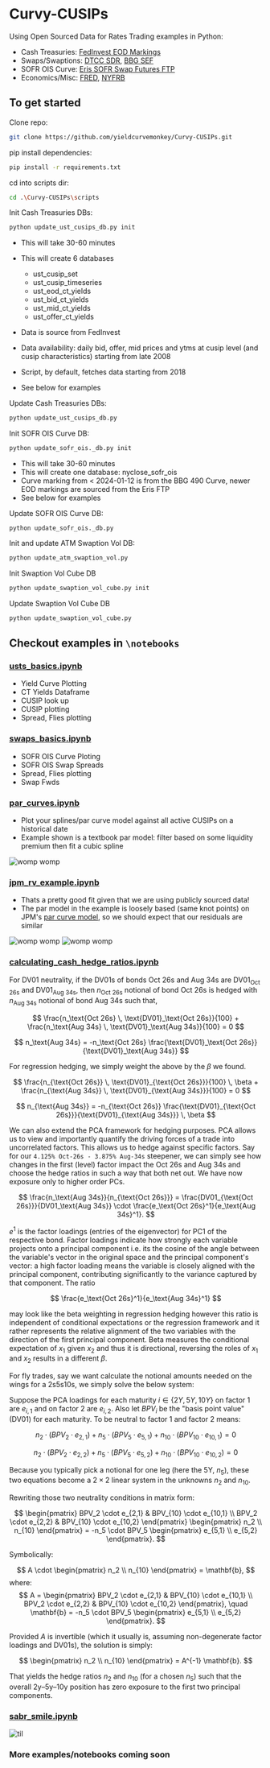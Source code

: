 # Curvy-CUSIPs

Using Open Sourced Data for Rates Trading examples in Python:

- Cash Treasuries: [FedInvest EOD Markings](https://www.treasurydirect.gov/GA-FI/FedInvest/selectSecurityPriceDate)
- Swaps/Swaptions: [DTCC SDR](https://pddata.dtcc.com/ppd/cftcdashboard), [BBG SEF](https://data.bloombergsef.com/)
- SOFR OIS Curve: [Eris SOFR Swap Futures FTP](https://files.erisfutures.com/ftp/)
- Economics/Misc: [FRED](https://fred.stlouisfed.org/), [NYFRB](https://markets.newyorkfed.org/static/docs/markets-api.html)

## To get started

Clone repo:

```bash
git clone https://github.com/yieldcurvemonkey/Curvy-CUSIPs.git
```

pip install dependencies: 

```bash
pip install -r requirements.txt
```

cd into scripts dir:

```bash
cd .\Curvy-CUSIPs\scripts
```

Init Cash Treasuries DBs: 

```py
python update_ust_cusips_db.py init
```

- This will take 30-60 minutes
- This will create 6 databases
    - ust_cusip_set
    - ust_cusip_timeseries
    - ust_eod_ct_yields
    - ust_bid_ct_yields
    - ust_mid_ct_yields
    - ust_offer_ct_yields

- Data is source from FedInvest
- Data availability: daily bid, offer, mid prices and ytms at cusip level (and cusip characteristics) starting from late 2008
- Script, by default, fetches data starting from 2018
- See below for examples

Update Cash Treasuries DBs:

```py
python update_ust_cusips_db.py
```

Init SOFR OIS Curve DB:

```py
python update_sofr_ois._db.py init
```

- This will take 30-60 minutes
- This will create one database: nyclose_sofr_ois
- Curve marking from < 2024-01-12 is from the BBG 490 Curve, newer EOD markings are sourced from the Eris FTP
- See below for examples

Update SOFR OIS Curve DB:
```
python update_sofr_ois._db.py
```

Init and update ATM Swaption Vol DB:

```py
python update_atm_swaption_vol.py
```

Init Swaption Vol Cube DB

```py
python update_swaption_vol_cube.py init
```

Update Swaption Vol Cube DB

```py
python update_swaption_vol_cube.py
```

## Checkout examples in `\notebooks`

### [usts_basics.ipynb](https://github.com/yieldcurvemonkey/Curvy-CUSIPs/blob/main/notebooks/usts_basics.ipynb)

- Yield Curve Plotting
- CT Yields Dataframe
- CUSIP look up
- CUSIP plotting
- Spread, Flies plotting

### [swaps_basics.ipynb](https://github.com/yieldcurvemonkey/Curvy-CUSIPs/blob/main/notebooks/swaps_basics.ipynb)

- SOFR OIS Curve Ploting
- SOFR OIS Swap Spreads
- Spread, Flies plotting
- Swap Fwds

### [par_curves.ipynb](https://github.com/yieldcurvemonkey/Curvy-CUSIPs/blob/main/notebooks/par_curves.ipynb)

- Plot your splines/par curve model against all active CUSIPs on a historical date
- Example shown is a textbook par model: filter based on some liquidity premium then fit a cubic spline

![womp womp](./dump/Screenshot%202024-12-05%20221335.png)

### [jpm_rv_example.ipynb](https://github.com/yieldcurvemonkey/Curvy-CUSIPs/blob/main/notebooks/jpm_rv_example.ipynb)

- Thats a pretty good fit given that we are using publicly sourced data!
- The par model in the example is loosely based (same knot points) on JPM's [par curve model](https://github.com/yieldcurvemonkey/Curvy-CUSIPs/blob/main/research/Linear/JPM%20Rates%20Strategy%20The%20(par)%20curves%20they%20are%20a-changin%E2%80%99%20Making%20enhancements%20to%20our%20Treasury%20%26%20TIPS%20par%20curves.%20Tue%20Jul%2023%202024.pdf), so we should expect that our residuals are similar

![womp womp](./dump/Screenshot%202024-12-05%20225137.png)
![womp womp](./dump/Screenshot%202024-12-05%20224928.png)

### [calculating_cash_hedge_ratios.ipynb](https://github.com/yieldcurvemonkey/Curvy-CUSIPs/blob/main/notebooks/calculating_cash_hedge_ratios.ipynb)

For DV01 neutrality, if the DV01s of bonds $\text{Oct 26s}$ and $\text{Aug 34s}$ are $\text{DV01}_\text{Oct 26s}$ and $\text{DV01}_\text{Aug 34s}$, then $n_\text{Oct 26s}$ notional of bond $\text{Oct 26s}$ is hedged with $n_\text{Aug 34s}$ notional of bond $\text{Aug 34s}$ such that,

$$
\frac{n_\text{Oct 26s} \, \text{DV01}_\text{Oct 26s}}{100} + \frac{n_\text{Aug 34s} \, \text{DV01}_\text{Aug 34s}}{100} = 0
$$

$$
n_\text{Aug 34s} = -n_\text{Oct 26s} \frac{\text{DV01}_\text{Oct 26s}}{\text{DV01}_\text{Aug 34s}}
$$

For regression hedging, we simply weight the above by the $\beta$ we found.

$$
\frac{n_{\text{Oct 26s}} \, \text{DV01}_{\text{Oct 26s}}}{100} \, \beta + \frac{n_{\text{Aug 34s}} \, \text{DV01}_{\text{Aug 34s}}}{100} = 0
$$

$$
n_{\text{Aug 34s}} = -n_{\text{Oct 26s}} \frac{\text{DV01}_{\text{Oct 26s}}}{\text{DV01}_{\text{Aug 34s}}} \, \beta
$$

We can also extend the PCA framework for hedging purposes. PCA allows us to view and importantly quantify the driving forces of a trade into uncorrelated factors. This allows us to hedge against specific factors. Say for our `4.125% Oct-26s - 3.875% Aug-34s` steepener, we can simply see how changes in the first (level) factor impact the Oct 26s and Aug 34s and choose the hedge ratios in such a way that both net out. We have now exposure only to higher order PCs.

$$
\frac{n_\text{Aug 34s}}{n_{\text{Oct 26s}}} = \frac{DV01_{\text{Oct 26s}}}{DV01_\text{Aug 34s}} \cdot \frac{e_\text{Oct 26s}^1}{e_\text{Aug 34s}^1}.
$$

$e^1$ is the factor loadings (entries of the eigenvector) for PC1 of the respective bond. Factor loadings indicate how strongly each variable projects onto a principal component i.e. its the cosine of the angle between the variable's vector in the original space and the principal component's vector: a high factor loading means the variable is closely aligned with the principal component, contributing significantly to the variance captured by that component. The ratio 

$$
\frac{e_\text{Oct 26s}^1}{e_\text{Aug 34s}^1}
$$

may look like the beta weighting in regression hedging however this ratio is independent of conditional expectations or the regression framework and it rather represents the relative alignment of the two variables with the direction of the first principal component. Beta measures the conditional expectation of $x_1$ given $x_2$ and thus it is directional, reversing the roles of $x_1$ and $x_2$ results in a different $\beta$.

For fly trades, say we want calculate the notional amounts needed on the wings for a 2s5s10s, we simply solve the below system:

Suppose the PCA loadings for each maturity $i \in \{2Y, 5Y, 10Y\}$ on factor 1 are $e_{i,1}$ and on factor 2 are $e_{i,2}$. Also let $BPV_i$ be the "basis point value" (DV01) for each maturity. To be neutral to factor 1 and factor 2 means:

$$
n_2 \cdot (BPV_2 \cdot e_{2,1}) + n_5 \cdot (BPV_5 \cdot e_{5,1}) + n_{10} \cdot (BPV_{10} \cdot e_{10,1}) = 0
$$

$$
n_2 \cdot (BPV_2 \cdot e_{2,2}) + n_5 \cdot (BPV_5 \cdot e_{5,2}) + n_{10} \cdot (BPV_{10} \cdot e_{10,2}) = 0
$$

Because you typically pick a notional for one leg (here the 5Y, $n_5$), these two equations become a $2 \times 2$ linear system in the unknowns $n_2$ and $n_{10}$.

Rewriting those two neutrality conditions in matrix form:

$$
\begin{pmatrix}
BPV_2 \cdot e_{2,1} & BPV_{10} \cdot e_{10,1} \\
BPV_2 \cdot e_{2,2} & BPV_{10} \cdot e_{10,2}
\end{pmatrix}
\begin{pmatrix}
n_2 \\
n_{10}
\end{pmatrix}
= -n_5 \cdot BPV_5
\begin{pmatrix}
e_{5,1} \\
e_{5,2}
\end{pmatrix}.
$$

Symbolically:

$$
A \cdot 
\begin{pmatrix}
n_2 \\
n_{10}
\end{pmatrix}
= \mathbf{b},
$$
where:
$$
A = \begin{pmatrix}
BPV_2 \cdot e_{2,1} & BPV_{10} \cdot e_{10,1} \\
BPV_2 \cdot e_{2,2} & BPV_{10} \cdot e_{10,2}
\end{pmatrix}, 
\quad 
\mathbf{b} = -n_5 \cdot BPV_5
\begin{pmatrix}
e_{5,1} \\
e_{5,2}
\end{pmatrix}.
$$

Provided $A$ is invertible (which it usually is, assuming non-degenerate factor loadings and DV01s), the solution is simply:

$$
\begin{pmatrix}
n_2 \\
n_{10}
\end{pmatrix}
= A^{-1} \mathbf{b}.
$$

That yields the hedge ratios $n_2$ and $n_{10}$ (for a chosen $n_5$) such that the overall 2y–5y–10y position has zero exposure to the first two principal components.


### [sabr_smile.ipynb](https://github.com/yieldcurvemonkey/Curvy-CUSIPs/blob/main/notebooks/sabr_smile.ipynb)

![til](./dump/sabrsmileexample.gif)

### More examples/notebooks coming soon

